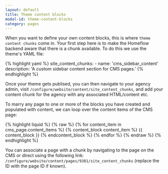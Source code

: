 ```yaml
---
layout: default
title: Theme content blocks
modal-id: theme-content-blocks
category: pages
---
```

When you want to define your own content blocks, this is where ``theme content chunks`` come in. Your first step here is to make the Homeflow backend aware that there is a chunk available. To do this we use the theme's YAML file:

{% highlight yaml %}
  site_content_chunks:
    - name: 'cms_sidebar_content'
      description: 'A custom sidebar content section for CMS pages.'
{% endhighlight %}

Once your theme gets publised, you can then navigate to your agency admin, visit ``/configure/website/content/site_content_chunks``, and add your content chunk for the agency with any associated HTML/content etc.

To marry any page to one or more of the blocks you have created and populated with content, we can loop over the content items of the CMS page:

{% highlight liquid %}
{% raw %}
{% for content_item in cms_page.content_items %}
    {% content_block content_item %}
        {{ content_block }}
    {% endcontent_block %}
{% endfor %}
{% endraw %}
{% endhighlight %}

You can associate a page with a chunk by navigating to the page on the CMS or direct using the following link: ``/configure/website/content/pages/9381/site_content_chunks`` (replace the ID with the page ID if known).